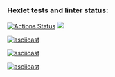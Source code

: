 ### Hexlet tests and linter status:
[![Actions Status](https://github.com/YoungHhustler/python-project-49/actions/workflows/hexlet-check.yml/badge.svg)](https://github.com/YoungHhustler/python-project-49/actions) <a href="https://codeclimate.com/github/YoungHhustler/python-project-49/maintainability"><img src="https://api.codeclimate.com/v1/badges/cd07ae802e46300faaa8/maintainability" /></a>

[![asciicast](https://asciinema.org/a/VqAMqwFI5AaZRmbHHFwbLwskJ.svg)](https://asciinema.org/a/VqAMqwFI5AaZRmbHHFwbLwskJ)

[![asciicast](https://asciinema.org/a/Gufpe2umePtK4FsXIq6hFHpcs.svg)](https://asciinema.org/a/Gufpe2umePtK4FsXIq6hFHpcs)

[![asciicast](https://asciinema.org/a/Ooa8IxuBFF3GCFllMZy9e5IxU.svg)](https://asciinema.org/a/Ooa8IxuBFF3GCFllMZy9e5IxU)
